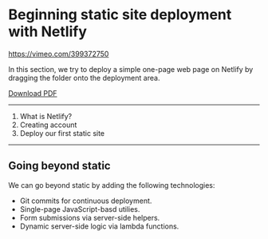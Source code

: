 # Beginning static site deployment with Netlify

https://vimeo.com/399372750

In this section, we try to deploy a simple one-page web page on Netlify by dragging the folder onto the deployment area.


[Download PDF](./deploying-with-netlify.pdf)


---

1. What is Netlify?
2. Creating account
3. Deploy our first static site

---

## Going beyond static

We can go beyond static by adding the following technologies:

- Git commits for continuous deployment.
- Single-page JavaScript-basd utilies.
- Form submissions via server-side helpers.
- Dynamic server-side logic via lambda functions.